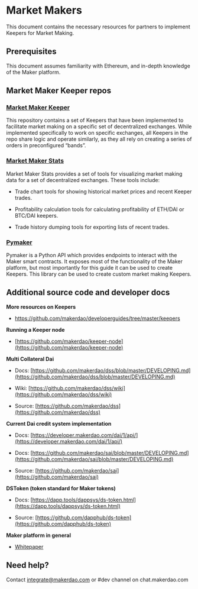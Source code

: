 # Market Makers

This document contains the necessary resources for partners to implement Keepers for Market Making.

## Prerequisites

This document assumes familiarity with Ethereum, and in-depth knowledge of the Maker platform.

## Market Maker Keeper repos

### [Market Maker Keeper](https://github.com/makerdao/market-maker-keeper)

This repository contains a set of Keepers that have been implemented to facilitate market making on a specific set of decentralized exchanges. While implemented specifically to work on specific exchanges, all Keepers in the repo share logic and operate similarly, as they all rely on creating a series of orders in preconfigured “bands”.

### [Market Maker Stats](https://github.com/makerdao/market-maker-stats)

Market Maker Stats provides a set of tools for visualizing market making data for a set of decentralized exchanges. These tools include:

-   Trade chart tools for showing historical market prices and recent Keeper trades.
    
-   Profitability calculation tools for calculating profitability of ETH/DAI or BTC/DAI keepers.
    
-   Trade history dumping tools for exporting lists of recent trades.

### [Pymaker](https://github.com/makerdao/pymaker)

Pymaker is a Python API which provides endpoints to interact with the Maker smart contracts. It exposes most of the functionality of the Maker platform, but most importantly for this guide it can be used to create Keepers. This library can be used to create custom market making Keepers.

## Additional source code and developer docs

**More resources on Keepers**

-   https://github.com/makerdao/developerguides/tree/master/keepers
    

**Running a Keeper node**

-   [https://github.com/makerdao/keeper-node](https://github.com/makerdao/keeper-node)
    

**Multi Collateral Dai**

-   Docs: [https://github.com/makerdao/dss/blob/master/DEVELOPING.md](https://github.com/makerdao/dss/blob/master/DEVELOPING.md)
    
-   Wiki: [https://github.com/makerdao/dss/wiki](https://github.com/makerdao/dss/wiki)
    
-   Source: [https://github.com/makerdao/dss](https://github.com/makerdao/dss)
    
**Current Dai credit system implementation**

-   Docs: [https://developer.makerdao.com/dai/1/api/](https://developer.makerdao.com/dai/1/api/)
    
-   Docs: [https://github.com/makerdao/sai/blob/master/DEVELOPING.md](https://github.com/makerdao/sai/blob/master/DEVELOPING.md)
    
-   Source: [https://github.com/makerdao/sai](https://github.com/makerdao/sai)
    
**DSToken (token standard for Maker tokens)**

-   Docs: [https://dapp.tools/dappsys/ds-token.html](https://dapp.tools/dappsys/ds-token.html)
    
-   Source: [https://github.com/dapphub/ds-token](https://github.com/dapphub/ds-token)

**Maker platform in general**
-   [Whitepaper](https://makerdao.com/whitepaper/)

## Need help?

Contact [integrate@makerdao.com](mailto:integrate@makerdao.com) or #dev channel on chat.makerdao.com